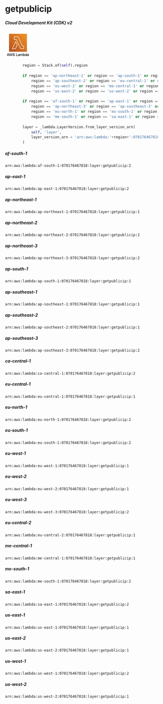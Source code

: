 # getpublicip

##### Cloud Development Kit (CDK) v2

![awslambda](ICON.png)

```python
        region = Stack.of(self).region

        if region == 'ap-northeast-1' or region == 'ap-south-1' or region == 'ap-southeast-1' or \
            region == 'ap-southeast-2' or region == 'eu-central-1' or region == 'eu-west-1' or \
            region == 'eu-west-2' or region == 'me-central-1' or region == 'us-east-1' or \
            region == 'us-east-2' or region == 'us-west-2' or region == 'eu-central-2': number = str(1)

        if region == 'af-south-1' or region == 'ap-east-1' or region == 'ap-northeast-2' or \
            region == 'ap-northeast-3' or region == 'ap-southeast-3' or region == 'ca-central-1' or \
            region == 'eu-north-1' or region == 'eu-south-1' or region == 'eu-west-3' or \
            region == 'me-south-1' or region == 'sa-east-1' or region == 'us-west-1': number = str(2)

        layer = _lambda.LayerVersion.from_layer_version_arn(
            self, 'layer',
            layer_version_arn = 'arn:aws:lambda:'+region+':070176467818:layer:getpublicip:'+number
        )
```

##### af-south-1

```
arn:aws:lambda:af-south-1:070176467818:layer:getpublicip:2
```

##### ap-east-1

```
arn:aws:lambda:ap-east-1:070176467818:layer:getpublicip:2
```

##### ap-northeast-1

```
arn:aws:lambda:ap-northeast-1:070176467818:layer:getpublicip:1
```

##### ap-northeast-2

```
arn:aws:lambda:ap-northeast-2:070176467818:layer:getpublicip:2
```

##### ap-northeast-3

```
arn:aws:lambda:ap-northeast-3:070176467818:layer:getpublicip:2
```

##### ap-south-1

```
arn:aws:lambda:ap-south-1:070176467818:layer:getpublicip:1
```

##### ap-southeast-1

```
arn:aws:lambda:ap-southeast-1:070176467818:layer:getpublicip:1
```

##### ap-southeast-2

```
arn:aws:lambda:ap-southeast-2:070176467818:layer:getpublicip:1
```

##### ap-southeast-3

```
arn:aws:lambda:ap-southeast-3:070176467818:layer:getpublicip:2
```

##### ca-central-1

```
arn:aws:lambda:ca-central-1:070176467818:layer:getpublicip:2
```

##### eu-central-1

```
arn:aws:lambda:eu-central-1:070176467818:layer:getpublicip:1
```

##### eu-north-1

```
arn:aws:lambda:eu-north-1:070176467818:layer:getpublicip:2
```

##### eu-south-1

```
arn:aws:lambda:eu-south-1:070176467818:layer:getpublicip:2
```

##### eu-west-1

```
arn:aws:lambda:eu-west-1:070176467818:layer:getpublicip:1
```

##### eu-west-2

```
arn:aws:lambda:eu-west-2:070176467818:layer:getpublicip:1
```

##### eu-west-3

```
arn:aws:lambda:eu-west-3:070176467818:layer:getpublicip:2
```

##### eu-central-2

```
arn:aws:lambda:eu-central-2:070176467818:layer:getpublicip:1
```

##### me-central-1

```
arn:aws:lambda:me-central-1:070176467818:layer:getpublicip:1
```

##### me-south-1

```
arn:aws:lambda:me-south-1:070176467818:layer:getpublicip:2
```

##### sa-east-1

```
arn:aws:lambda:sa-east-1:070176467818:layer:getpublicip:2
```

##### us-east-1

```
arn:aws:lambda:us-east-1:070176467818:layer:getpublicip:1
```

##### us-east-2

```
arn:aws:lambda:us-east-2:070176467818:layer:getpublicip:1
```

##### us-west-1

```
arn:aws:lambda:us-west-1:070176467818:layer:getpublicip:2
```

##### us-west-2

```
arn:aws:lambda:us-west-2:070176467818:layer:getpublicip:1
```
